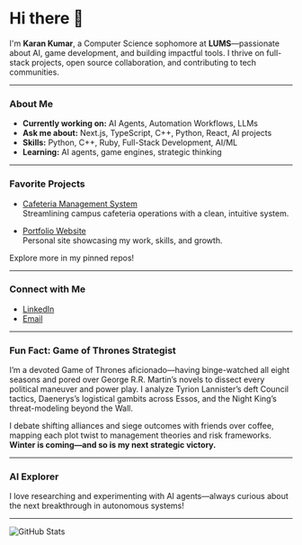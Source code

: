# Hi there 👋

I'm **Karan Kumar**, a Computer Science sophomore at **LUMS**—passionate about AI, game development, and building impactful tools. I thrive on full-stack projects, open source collaboration, and contributing to tech communities.

---

###  About Me

-  **Currently working on:** AI Agents, Automation Workflows, LLMs
-  **Ask me about:** Next.js, TypeScript, C++, Python, React, AI projects
-  **Skills:** Python, C++, Ruby, Full-Stack Development, AI/ML
-  **Learning:** AI agents, game engines, strategic thinking

---

###  Favorite Projects

- [Cafeteria Management System](https://github.com/karankumar24/CafeteriaManagementSystem)  
  Streamlining campus cafeteria operations with a clean, intuitive system.

- [Portfolio Website](https://github.com/karankumar24/karanWebsite)  
  Personal site showcasing my work, skills, and growth.

Explore more in my pinned repos!

---

###  Connect with Me

- [LinkedIn](https://www.linkedin.com/in/karan-kumar-904141372)
- [Email](karankumar314159@gmail.com)

---

###  Fun Fact: Game of Thrones Strategist

I’m a devoted Game of Thrones aficionado—having binge-watched all eight seasons and pored over George R.R. Martin’s novels to dissect every political maneuver and power play. I analyze Tyrion Lannister’s deft Council tactics, Daenerys’s logistical gambits across Essos, and the Night King’s threat-modeling beyond the Wall.

I debate shifting alliances and siege outcomes with friends over coffee, mapping each plot twist to management theories and risk frameworks.  
**Winter is coming—and so is my next strategic victory.**

---

###  AI Explorer

I love researching and experimenting with AI agents—always curious about the next breakthrough in autonomous systems!

---

![GitHub Stats](https://github-readme-stats.vercel.app/api?username=karankumar24&show_icons=true&hide_title=true)
